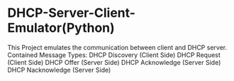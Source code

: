 # DHCP-Server-Client-Emulator(Python)
This Project emulates the communication between client and DHCP server.
Contained Message Types:
  DHCP Discovery (Client Side)
  DHCP Request (Client Side)
  DHCP Offer (Server Side)
  DHCP Acknowledge (Server Side)
  DHCP Nacknowledge (Server Side)

